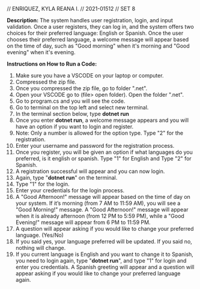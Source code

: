 // ENRIQUEZ, KYLA REANA I.
// 2021-01512
// SET 8

**Description:**
The system handles user registration, login, and input validation. Once a user registers, they can log in, 
and the system offers two choices for their preferred language: English or Spanish. Once the user chooses their preferred language, 
a welcome message will appear based on the time of day, such as "Good morning" when it's morning and "Good evening" when it's evening.

**Instructions on How to Run a Code:**
1. Make sure you have a VSCODE on your laptop or computer.
2. Compressed the zip file.
3. Once you compressed the zip file, go to folder ".net".
4. Open your VSCODE go to (file> open folder). Open the folder ".net".
5. Go to program.cs and you will see the code.
6. Go to terminal on the top left and select new terminal.
7. In the terminal section below, type **dotnet run**
8. Once you enter **dotnet run**, a welcome message appears and you will have an option if you want to login and register.
9. Note: Only a number is allowed for the option type. Type "2" for the registration.
10. Enter your username and password for the registration process.
11. Once you register, you will be given an option if what languages do you preferred, is it english or spanish. Type "1" for English
    and Type "2" for Spanish.
12. A registration successful will appear and you can now login.
13. Again, type "**dotnet run**" on the terminal.
14. Type "1" for the login.
15. Enter your credentials for the login process.
16. A "Good Afternoon!" message will appear based on the time of day on your system. If it’s morning (from 7 AM to 11:59 AM),
    you will see a "Good Morning!" message. A "Good Afternoon!" message will appear when it is already afternoon (from 12 PM to 5:59 PM),
    while a "Good Evening!" message will appear from 6 PM to 11:59 PM.
17. A question will appear asking if you would like to change your preferred language. (Yes/No)
18. If you said yes, your language preferred will be updated. If you said no, nothing will change.
19. If you current language is English and you want to change it to Spanish, you need to login again, type "**dotnet run**", and type "1"
    for login and enter you credentials. A Spanish greeting will appear and a question will appear asking if you would like to change your preferred language again.
